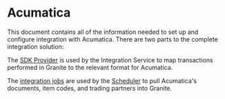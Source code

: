 # Acumatica

This document contains all of the information needed to set up and configure integration with Acumatica.
There are two parts to the complete integration solution:

The [SDK Provider](sdk-provider.md) is used by the Integration Service to map transactions performed in Granite to the relevant format for Acumatica.

The [integration jobs](integration-jobs.md) are used by the [Scheduler](../../scheduler/manual.md) to pull Acumatica's documents, item codes, and trading partners into Granite.

